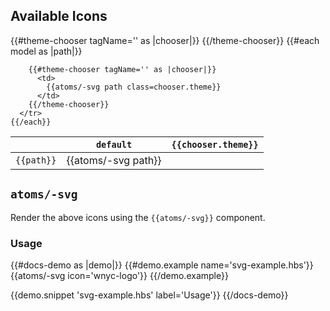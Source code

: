 ## Available Icons
<table class="example-grid">
  <thead>
    <tr>
      <th></th>
      <th><code>default</code></th>
      {{#theme-chooser tagName='' as |chooser|}}
        <th><code>{{chooser.theme}}</code></th>
      {{/theme-chooser}}
    </tr>
  </thead>
  <tbody>
    {{#each model as |path|}}
      <tr>
        <td class="example-label"><code>{{path}}</code></td>
        <td>
          {{atoms/-svg path}}
        </td>

        {{#theme-chooser tagName='' as |chooser|}}
          <td>
            {{atoms/-svg path class=chooser.theme}}
          </td>
        {{/theme-chooser}}
      </tr>
    {{/each}}
  </tbody>
</table>

## `atoms/-svg`

Render the above icons using the `{{atoms/-svg}}` component.


### Usage

{{#docs-demo as |demo|}}
  {{#demo.example name='svg-example.hbs'}}
    {{atoms/-svg icon='wnyc-logo'}}
  {{/demo.example}}

  {{demo.snippet 'svg-example.hbs' label='Usage'}}
{{/docs-demo}}
